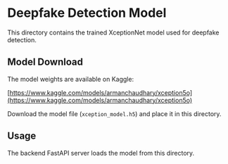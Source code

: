 # Deepfake Detection Model

This directory contains the trained XceptionNet model used for deepfake detection.

## Model Download

The model weights are available on Kaggle:

[https://www.kaggle.com/models/armanchaudhary/xception5o](https://www.kaggle.com/models/armanchaudhary/xception5o)

Download the model file (`xception_model.h5`) and place it in this directory.

## Usage

The backend FastAPI server loads the model from this directory.
